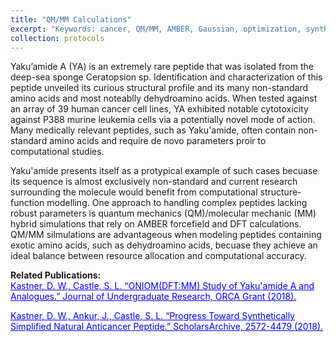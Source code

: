 ```yaml
---
title: "QM/MM Calculations"
excerpt: "Keywords: cancer, QM/MM, AMBER, Gaussian, optimization, synthesis<img src='/images/structures.png' width='500' height='300'>"
collection: protocols
---
```


Yaku’amide A (YA) is an extremely rare peptide that was isolated from the deep-sea sponge Ceratopsion sp. Identification and characterization of this peptide unveiled its curious structural profile and its many non-standard amino acids and most noteablly dehydroamino acids. When tested against an array of 39 human cancer cell lines, YA exhibited notable cytotoxicity against P388 murine leukemia cells via a potentially novel mode of action. Many medically relevant peptides, such as Yaku'amide, often contain non-standard amino acids and require de novo parameters proir to computational studies.

Yaku'amide presents itself as a protypical example of such cases becuase its sequence is almost exclusively non-standard and current research surrounding the molecule would benefit from computational structure-function modelling. One approach to handling complex peptides lacking robust parameters is quantum mechanics (QM)/molecular mechanic (MM) hybrid simulations that rely on AMBER forcefield and DFT calculations. QM/MM silmulations are advantageous when modeling peptides containing exotic amino acids, such as dehydroamino acids, becuase they achieve an ideal balance between resource allocation and computational accuracy.

<strong>Related Publications:</strong><br/>
<a style="color:blue" href="http://jur.byu.edu/?p=23292">Kastner, D. W., Castle, S. L. “ONIOM(DFT:MM) Study of Yaku'amide A and Analogues.” Journal of Undergraduate Research, ORCA Grant (2018).</a>

<a style="color:blue" href="https://scholarsarchive.byu.edu/library_studentposters_2018/1/">Kastner, D. W., Ankur, J., Castle, S. L. “Progress Toward Synthetically Simplified Natural Anticancer Peptide.” ScholarsArchive, 2572-4479 (2018).</a>
